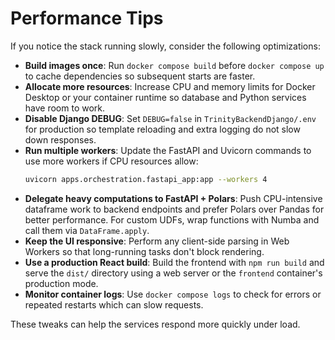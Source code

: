 # Performance Tips

If you notice the stack running slowly, consider the following optimizations:

- **Build images once**: Run `docker compose build` before `docker compose up` to cache dependencies so subsequent starts are faster.
- **Allocate more resources**: Increase CPU and memory limits for Docker Desktop or your container runtime so database and Python services have room to work.
- **Disable Django DEBUG**: Set `DEBUG=false` in `TrinityBackendDjango/.env` for production so template reloading and extra logging do not slow down responses.
- **Run multiple workers**: Update the FastAPI and Uvicorn commands to use more workers if CPU resources allow:
  ```bash
  uvicorn apps.orchestration.fastapi_app:app --workers 4
  ```
- **Delegate heavy computations to FastAPI + Polars**: Push CPU-intensive dataframe work to backend endpoints and prefer Polars
  over Pandas for better performance. For custom UDFs, wrap functions with Numba and call them via `DataFrame.apply`.
- **Keep the UI responsive**: Perform any client-side parsing in Web Workers so that long-running tasks don't block rendering.
- **Use a production React build**: Build the frontend with `npm run build` and serve the `dist/` directory using a web server or the `frontend` container's production mode.
- **Monitor container logs**: Use `docker compose logs` to check for errors or repeated restarts which can slow requests.

These tweaks can help the services respond more quickly under load.
